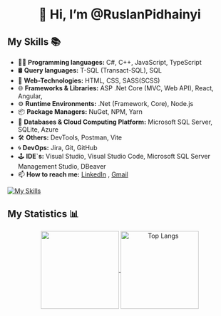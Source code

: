 <h1 align="center">👋 Hi, I’m @RuslanPidhainyi</h1>

## My Skills 📚 

- 👨‍💻 **Programming languages:** C#, C++, JavaScript, TypeScript
- 🛢️ **Query languages:** T-SQL (Transact-SQL), SQL
- 🎨 **Web-Technologies:** HTML, CSS, SASS(SCSS)     
- 🌐 **Frameworks & Libraries:** ASP .Net Core (MVC, Web API), React, Angular,  
- ⚙  **Runtime Environments:** .Net (Framework, Core),  Node.js
- 📦 **Package Managers:** NuGet, NPM, Yarn
- 💾 **Databases & Cloud Computing Platform:** Microsoft SQL Server, SQLite, Azure
- 🛠️ **Others:**  DevTools, Postman, Vite
- 🌀 **DevOps:** Jira, Git, GitHub
- 🕹️ **IDE`s:** Visual Studio, Visual Studio Code, Microsoft SQL Server Management Studio, DBeaver
- 📫 **How to reach me:** <a href="https://www.linkedin.com/in/ruslan-pidhainyi-10539126b/" target="_blank">LinkedIn</a>
, <a href="mailto:ruslanpidhainyi02@gmail.com" target="_blank">Gmail</a>


[![My Skills](https://skillicons.dev/icons?i=js,ts,cs,dotnet,angular,html,css,sass,sqlite,mongodb,git,github,postman,vite,npm,yarn,visualstudio,vscode,figma,ps)](https://skillicons.dev)


## My Statistics 📊

<p align="center">
  <a href="https://github.com/anuraghazra/github-readme-stats">
    <img height=175 align="center" src="https://github-readme-stats.vercel.app/api?username=RuslanPidhainyi&theme=neon&show_icons=true">
  </a>
  <a href="https://github.com/anuraghazra/github-readme-stats">
    <img height=175 align="center" src="https://github-readme-stats.vercel.app/api/top-langs/?username=RuslanPidhainyi&layout=compact&theme=neon" alt="Top Langs">
  </a>
</p>



  <!---
RuslanPidhainyi/RuslanPidhainyi is a ✨ special ✨ repository because its `README.md` (this file) appears on your GitHub profile.
You can click the Preview link to take a look at your changes.
--->
